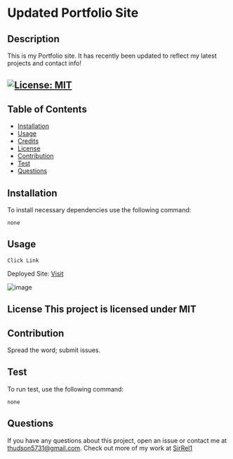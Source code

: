 


# Updated Portfolio Site
## Description
This is my Portfolio site. It has recently been updated to reflect my latest projects and contact info!
## [![License: MIT](https://img.shields.io/badge/License-MIT-yellow.svg)](https://opensource.org/licenses/MIT)

## Table of Contents
- [Installation](#installation)
- [Usage](#usage)
- [Credits](#credits)
- [License](#license)
- [Contribution](#contribute)
- [Test](#test)
- [Questions](#questions)

## Installation

To install necessary dependencies use the following command:
```
none
```
## Usage 
```
Click Link
```
Deployed Site: [Visit](https://sirrel1.github.io/portfolio-homework/)

![image](https://user-images.githubusercontent.com/89208706/147177205-6452086d-e26d-4441-8591-70bd2f65b338.png)

## License This project is licensed under MIT

## Contribution
Spread the word; submit issues.

## Test
To run test, use the following command:
```
none
```


## Questions
If you have any questions about this project, open an issue or contact me at [thudson5731@gmail.com](dajuanhudson33@gmail.com). 
Check out more of my work at [SirRel1](https://github.com/SirRel1)

